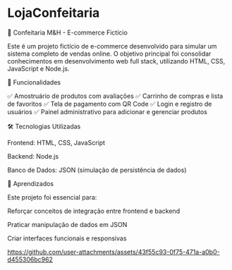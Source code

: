 # LojaConfeitaria


🍰 Confeitaria M&H - E-commerce Fictício

Este é um projeto fictício de e-commerce desenvolvido para simular um sistema completo de vendas online.
O objetivo principal foi consolidar conhecimentos em desenvolvimento web full stack, utilizando HTML, CSS, JavaScript e Node.js.

🚀 Funcionalidades

✅ Amostruário de produtos com avaliações
✅ Carrinho de compras e lista de favoritos
✅ Tela de pagamento com QR Code
✅ Login e registro de usuários
✅ Painel administrativo para adicionar e gerenciar produtos

🛠️ Tecnologias Utilizadas

Frontend: HTML, CSS, JavaScript

Backend: Node.js

Banco de Dados: JSON (simulação de persistência de dados)

🎯 Aprendizados

Este projeto foi essencial para:

Reforçar conceitos de integração entre frontend e backend

Praticar manipulação de dados em JSON

Criar interfaces funcionais e responsivas


https://github.com/user-attachments/assets/43f55c93-0f75-471a-a0b0-d455306bc962

